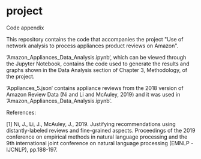 # project
Code appendix

This repository contains the code that accompanies the project "Use of network analysis to process appliances product reviews on Amazon".

‘Amazon_Appliances_Data_Analysis.ipynb‘, which can be viewed through the Jupyter Notebook, contains the code used to generate the results and graphs shown in the Data Analysis section of Chapter 3, Methodology, of the project.

‘Appliances_5.json‘ contains appliance reviews from the 2018 version of Amazon Review Data (Ni and Li and McAuley, 2019) and it was used in ‘Amazon_Appliances_Data_Analysis.ipynb‘.

References:

[1] Ni, J., Li, J., McAuley, J., 2019. Justifying recommendations using distantly-labeled reviews and fine-grained aspects. Proceedings of the 2019 conference on empirical methods in natural language processing and the 9th international joint conference on natural language processing (EMNLP -IJCNLP), pp.188-197.
